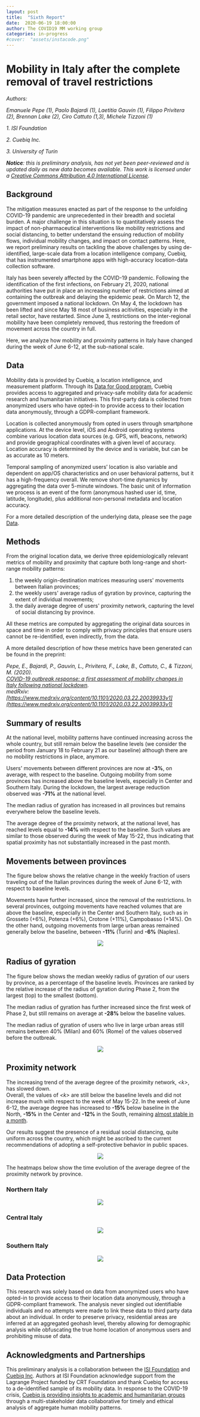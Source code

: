 ```yaml
---
layout: post
title:  "Sixth Report"
date:  2020-06-19 18:00:00
author: The COVID19 MM working group
categories: in-progress
#cover:  "assets/instacode.png"
---
```


# Mobility in Italy after the complete removal of travel restrictions

_Authors:_

_Emanuele Pepe (1), Paolo Bajardi (1), Laetitia Gauvin (1), Filippo Privitera (2), Brennan Lake (2), Ciro Cattuto (1,3), Michele Tizzoni (1)_

_1. ISI Foundation_

_2. Cuebiq Inc._

_3. University of Turin_

_**Notice**: this is preliminary analysis, has not yet been peer-reviewed and is updated daily as new data becomes available. This work is licensed under a  [Creative Commons Attribution 4.0 International License](https://creativecommons.org/licenses/by/4.0/)._


## Background
The mitigation measures enacted as part of the response to the unfolding COVID-19 pandemic are unprecedented in their breadth and societal burden.
A major challenge in this situation is to quantitatively assess the impact of non-pharmaceutical interventions like mobility restrictions and social distancing, to better understand the ensuing reduction of mobility flows, individual mobility changes, and impact on contact patterns.
Here, we report preliminary results on tackling the above challenges by using de-identified, large-scale data from a location intelligence company, Cuebiq, that has instrumented smartphone apps with high-accuracy location-data collection software.

Italy has been severely affected by the COVID-19 pandemic.
Following the identification of the first infections, on February 21, 2020, national authorities have put in place an increasing number of restrictions aimed at containing the outbreak and delaying the epidemic peak.
On March 12, the government imposed a national lockdown.
On May 4, the lockdown has been lifted and since May 18 most of business acitivities, especially in the retail sector, have restarted.
Since June 3, restrictions on the inter-regional mobility have been completely removed, thus restoring the freedom of movement across the country in full.

Here, we analyze how mobility and proximity patterns in Italy have changed during the week of June 6-12, at the sub-national scale.


## Data
Mobility data is provided by Cuebiq, a location intelligence, and measurement platform. Through its [Data for Good program](https://www.cuebiq.com/about/data-for-good/), Cuebiq provides access to aggregated and privacy-safe mobility data for academic research and humanitarian initiatives. This first-party data is collected from anonymized users who have opted-in to provide access to their location data anonymously, through a GDPR-compliant framework.

Location is collected anonymously from opted in users through smartphone applications. At the device level, iOS and Android operating systems combine various location data sources (e.g. GPS, wifi, beacons, network) and provide geographical coordinates with a given level of accuracy. Location accuracy is determined by the device and is variable, but can be as accurate as 10 meters.

Temporal sampling of anonymized users’ location is also variable and dependent on app/OS characteristics and on user behavioral patterns, but it has a high-frequency overall. We remove short-time dynamics by aggregating the data over 5-minute windows. The basic unit of information we process is an event of the form (anonymous hashed user id, time, latitude, longitude), plus additional non-personal metadata and location accuracy.

For a more detailed description of the underlying data, please see the page [Data](https://covid19mm.github.io/data.html).


## Methods
From the original location data, we derive three epidemiologically relevant metrics of mobility and proximity that capture both long-range and short-range mobility patterns:
1. the weekly origin-destination matrices measuring users' movements between Italian provinces;
2. the weekly users' average radius of gyration by province, capturing the extent of individual movements;
3. the daily average degree of users' proximity network, capturing the level of social distancing by province.

All these metrics are computed by aggregating the original data sources in space and time in order to comply with privacy principles that ensure users cannot be re-identified, even indirectly, from the data.

A more detailed description of how these metrics have been generated can be found in the preprint:

_Pepe, E., Bajardi, P., Gauvin, L., Privitera, F., Lake, B., Cattuto, C., & Tizzoni, M. (2020).<br/>
[COVID-19 outbreak response: a first assessment of mobility changes in Italy following national lockdown](https://www.medrxiv.org/content/10.1101/2020.03.22.20039933v1).<br/>
medRxiv: [https://www.medrxiv.org/content/10.1101/2020.03.22.20039933v1](https://www.medrxiv.org/content/10.1101/2020.03.22.20039933v1)_


## Summary of results

At the national level, mobility patterns have continued increasing across the whole country, but still remain below the baseline levels (we consider the period from January 18 to February 21 as our baseline) although there are no mobility restrictions in place, anymore.

Users' movements between different provinces are now at **-3%**, on average, with respect to the baseline.
Outgoing mobility from some provinces has increased above the baseline levels, especially in Center and Southern Italy.
During the lockdown, the largest average reduction observed was **-71%** at the national level.

The median radius of gyration has increased in all provinces but remains everywhere below the baseline levels.

The average degree of the proximity network, at the national level, has reached levels equal to **-14%** with respect to the baseline.
Such values are similar to those observed during the week of May 15-22, thus indicating that spatial proximity has not substantially increased in the past month.


## Movements between provinces

The figure below shows the relative change in the weekly fraction of users traveling out of the Italian provinces during the week of June 6-12, with respect to baseline levels.

Movements have further increased, since the removal of the restrictions.
In several provinces, outgoing movements have reached volumes that are above the baseline, especially in the Center and Southern Italy, such as in Grosseto (+6%), Potenza (+6%), Crotone (+11%), Campobasso (+14%).
On the other hand, outgoing movements from large urban areas remained generally below the baseline, between **-11%** (Turin) and **-6%** (Naples).


<p align="center">
  <img src="{{ site.url }}/assets/map_outgoing_phase2_june12.png">
</p>


## Radius of gyration

The figure below shows the median weekly radius of gyration of our users by province, as a percentage of the baseline levels.
Provinces are ranked by the relative increase of the radius of gyration during Phase 2, from the largest (top) to the smallest (bottom).

The median radius of gyration has further increased since the first week of Phase 2, but still remains on average at **-28%** below the baseline values.

The median radius of gyration of users who live in large urban areas still remains between 40% (Milan) and 60% (Rome) of the values observed before the outbreak.

<p align="center">
  <img src="{{ site.url }}/assets/radius_lockdown_june12.png">
</p>

## Proximity network

The increasing trend of the average degree of the proximity network, *&lt;k&gt;*, has slowed down.  
Overall, the values of *&lt;k&gt;* are still below the baseline levels and did not increase much with respect to the week of May 15-22.
In the week of June 6-12, the average degree has increased to **-15%** below baseline in the North, **-15%** in the Center and **-12%** in the South, remaining [almost stable in a month](https://covid19mm.github.io/in-progress/2020/05/27/fifth-report.html).

Our results suggest the presence of a residual social distancing, quite uniform across the country, which might be ascribed to the current recommendations of adopting a self-protective behavior in public spaces.

<p align="center">
  <img src="{{ site.url }}/assets/prox_network_density_1206.png">
</p>


The heatmaps below show the time evolution of the average degree of the proximity network by province.

### Northern Italy

<p align="center">
  <img src="{{ site.url }}/assets/density_relnord_june12.png">
</p>

### Central Italy


<p align="center">
  <img src="{{ site.url }}/assets/density_relcenter_june12.png">
</p>

### Southern Italy

<p align="center">
  <img src="{{ site.url }}/assets/density_relsud_june12.png">
</p>


## Data Protection

This research was solely based on data from anonymized users who have opted-in to provide access to their location data anonymously, through a GDPR-compliant framework. The analysis never singled out identifiable individuals and no attempts were made to link these data to third party data about an individual.
In order to preserve privacy, residential areas are inferred at an aggregated geohash level, thereby allowing for demographic analysis while obfuscating the true home location of anonymous users and prohibiting misuse of data.


## Acknowledgments and Partnerships

This preliminary analysis is a collaboration between the [ISI Foundation](https://www.isi.it/en/home) and [Cuebiq Inc](https://www.cuebiq.com/).
Authors at ISI Foundation acknowledge support from the Lagrange Project funded by CRT Foundation and thank Cuebiq for access to a de-identified sample of its mobility data. In response to the COVID-19 crisis, [Cuebiq is providing insights to academic and humanitarian groups](https://www.cuebiq.com/about/data-for-good/) through a multi-stakeholder data collaborative for timely and ethical analysis of aggregate human mobility patterns.
